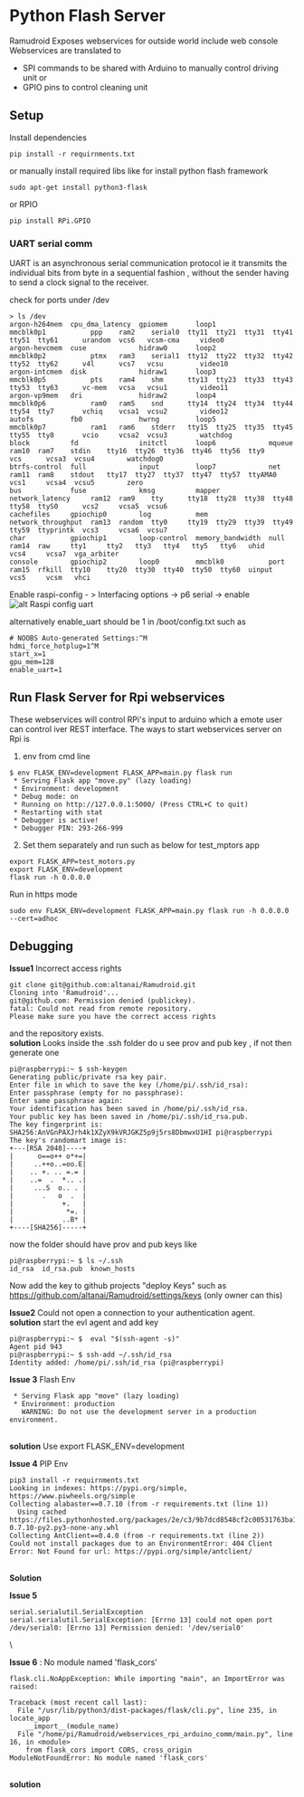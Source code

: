# Python Flash Server 

Ramudroid Exposes webservices for outside world include web console 
Webservices are translated to 
- SPI commands to be shared with Arduino to manually control driving unit  or 
- GPIO pins to control cleaning unit 

## Setup
Install dependencies
```shell script
pip install -r requirnments.txt
```
or manually install required libs like for install python flash framework 
```shell script
sudo apt-get install python3-flask
```
or RPIO
```shell script
pip install RPi.GPIO
```

### UART serial comm

UART is an asynchronous serial communication protocol ie it transmits the individual bits from byte in a sequential fashion , without the sender having to send a clock signal to the receiver. 

check for ports under /dev 
```shell script
> ls /dev
argon-h264mem  cpu_dma_latency  gpiomem       loop1             mmcblk0p1           ppp    ram2    serial0  tty11  tty21  tty31  tty41  tty51  tty61      urandom  vcs6   vcsm-cma     video0
argon-hevcmem  cuse             hidraw0       loop2             mmcblk0p2           ptmx   ram3    serial1  tty12  tty22  tty32  tty42  tty52  tty62      v4l      vcs7   vcsu         video10
argon-intcmem  disk             hidraw1       loop3             mmcblk0p5           pts    ram4    shm      tty13  tty23  tty33  tty43  tty53  tty63      vc-mem   vcsa   vcsu1        video11
argon-vp9mem   dri              hidraw2       loop4             mmcblk0p6           ram0   ram5    snd      tty14  tty24  tty34  tty44  tty54  tty7       vchiq    vcsa1  vcsu2        video12
autofs         fb0              hwrng         loop5             mmcblk0p7           ram1   ram6    stderr   tty15  tty25  tty35  tty45  tty55  tty8       vcio     vcsa2  vcsu3        watchdog
block          fd               initctl       loop6             mqueue              ram10  ram7    stdin    tty16  tty26  tty36  tty46  tty56  tty9       vcs      vcsa3  vcsu4        watchdog0
btrfs-control  full             input         loop7             net                 ram11  ram8    stdout   tty17  tty27  tty37  tty47  tty57  ttyAMA0    vcs1     vcsa4  vcsu5        zero
bus            fuse             kmsg          mapper            network_latency     ram12  ram9    tty      tty18  tty28  tty38  tty48  tty58  ttyS0      vcs2     vcsa5  vcsu6
cachefiles     gpiochip0        log           mem               network_throughput  ram13  random  tty0     tty19  tty29  tty39  tty49  tty59  ttyprintk  vcs3     vcsa6  vcsu7
char           gpiochip1        loop-control  memory_bandwidth  null                ram14  raw     tty1     tty2   tty3   tty4   tty5   tty6   uhid       vcs4     vcsa7  vga_arbiter
console        gpiochip2        loop0         mmcblk0           port                ram15  rfkill  tty10    tty20  tty30  tty40  tty50  tty60  uinput     vcs5     vcsm   vhci
```

Enable raspi-config - > Interfacing options -> p6 serial -> enable  
![alt Raspi config uart](https://github.com/altanai/Ramudroid/blob/master/webservices_rpi_arduino_comm/Screenshot%202019-10-12%20at%201.08.54%20PM.png?raw=true)

alternatively enable_uart should be 1 in /boot/config.txt
such as 
```shell script
# NOOBS Auto-generated Settings:^M
hdmi_force_hotplug=1^M
start_x=1
gpu_mem=128
enable_uart=1
```

## Run Flask Server for Rpi webservices 

These webservices will control RPi's input to arduino which a emote user can control iver REST interface.
The ways to start webservices server on Rpi is 

1. env from cmd line 
```shell script
$ env FLASK_ENV=development FLASK_APP=main.py flask run
 * Serving Flask app "move.py" (lazy loading)
 * Environment: development
 * Debug mode: on
 * Running on http://127.0.0.1:5000/ (Press CTRL+C to quit)
 * Restarting with stat
 * Debugger is active!
 * Debugger PIN: 293-266-999
```

2. Set them separately and run such as below for test_mptors app 
```shell script
export FLASK_APP=test_motors.py
export FLASK_ENV=development
flask run -h 0.0.0.0
```

Run in https mode 
```shell script
sudo env FLASK_ENV=development FLASK_APP=main.py flask run -h 0.0.0.0 --cert=adhoc
```

## Debugging 

**Issue1** Incorrect access rights
```
git clone git@github.com:altanai/Ramudroid.git
Cloning into 'Ramudroid'...
git@github.com: Permission denied (publickey).
fatal: Could not read from remote repository.
Please make sure you have the correct access rights
```
and the repository exists.
\
**solution** Looks inside the .ssh folder do u see prov and pub key , if not then generate one
```
pi@raspberrypi:~ $ ssh-keygen
Generating public/private rsa key pair.
Enter file in which to save the key (/home/pi/.ssh/id_rsa): 
Enter passphrase (empty for no passphrase): 
Enter same passphrase again: 
Your identification has been saved in /home/pi/.ssh/id_rsa.
Your public key has been saved in /home/pi/.ssh/id_rsa.pub.
The key fingerprint is:
SHA256:AnVGnPAXJrh4k1XZyX9kVRJGKZ5p9j5rs8DbmwxU1HI pi@raspberrypi
The key's randomart image is:
+---[RSA 2048]----+
|      o==o++ o*+=|
|     ..++o..=oo.E|
|    .. +. .. =.= |
|    ..=  .  *.. .|
|     ...S  o.. . |
|       .   o  .  |
|            +.   |
|             *=. |
|            ..B* |
+----[SHA256]-----+
```
now the folder should have prov and pub keys like 
```
pi@raspberrypi:~ $ ls ~/.ssh
id_rsa  id_rsa.pub  known_hosts
```
Now add the key to github projects "deploy Keys" such as https://github.com/altanai/Ramudroid/settings/keys 
(only owner can this)

**Issue2** Could not open a connection to your authentication agent.
\
**solution** start the evl agent and add key 
```
pi@raspberrypi:~ $  eval "$(ssh-agent -s)"   
Agent pid 943
pi@raspberrypi:~ $ ssh-add ~/.ssh/id_rsa
Identity added: /home/pi/.ssh/id_rsa (pi@raspberrypi)
```

**Issue 3** Flash Env
```
 * Serving Flask app "move" (lazy loading)
 * Environment: production
   WARNING: Do not use the development server in a production environment.
```
\
**solution** Use export FLASK_ENV=development

**Issue 4** PIP Env 
```
pip3 install -r requirnments.txt
Looking in indexes: https://pypi.org/simple, https://www.piwheels.org/simple
Collecting alabaster==0.7.10 (from -r requirements.txt (line 1))
  Using cached https://files.pythonhosted.org/packages/2e/c3/9b7dcd8548cf2c00531763ba154e524af575e8f36701bacfe5bcadc67440/alabaster-0.7.10-py2.py3-none-any.whl
Collecting AntClient==0.4.0 (from -r requirements.txt (line 2))
Could not install packages due to an EnvironmentError: 404 Client Error: Not Found for url: https://pypi.org/simple/antclient/
```
\
**Solution**

**Issue 5**
```
serial.serialutil.SerialException
serial.serialutil.SerialException: [Errno 13] could not open port /dev/serial0: [Errno 13] Permission denied: '/dev/serial0'
``` 
\

**Issue 6** :  No module named 'flask_cors' 
```shell script
flask.cli.NoAppException: While importing "main", an ImportError was raised:

Traceback (most recent call last):
  File "/usr/lib/python3/dist-packages/flask/cli.py", line 235, in locate_app
    __import__(module_name)
  File "/home/pi/Ramudroid/webservices_rpi_arduino_comm/main.py", line 16, in <module>
    from flask_cors import CORS, cross_origin
ModuleNotFoundError: No module named 'flask_cors'
```
\
**solution** 